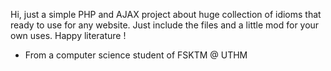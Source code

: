 Hi, just a simple PHP and AJAX project about huge collection of idioms that ready to use for any website.
Just include the files and a little mod for your own uses. Happy literature !

- From a computer science student of FSKTM @ UTHM